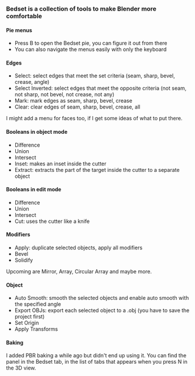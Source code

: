 ### Bedset is a collection of tools to make Blender more comfortable

#### Pie menus
* Press B to open the Bedset pie, you can figure it out from there
* You can also navigate the menus easily with only the keyboard

#### Edges

* Select: select edges that meet the set criteria (seam, sharp, bevel, crease, angle)
* Select Inverted: select edges that meet the opposite criteria (not seam, not sharp, not bevel, not crease, not any)
* Mark: mark edges as seam, sharp, bevel, crease
* Clear: clear edges of seam, sharp, bevel, crease, all

I might add a menu for faces too, if I get some ideas of what to put there.

#### Booleans in object mode

* Difference
* Union
* Intersect
* Inset: makes an inset inside the cutter
* Extract: extracts the part of the target inside the cutter to a separate object

#### Booleans in edit mode

* Difference
* Union
* Intersect
* Cut: uses the cutter like a knife

#### Modifiers

* Apply: duplicate selected objects, apply all modifiers
* Bevel
* Solidify

Upcoming are Mirror, Array, Circular Array and maybe more.

#### Object

* Auto Smooth: smooth the selected objects and enable auto smooth with the specified angle
* Export OBJs: export each selected object to a .obj (you have to save the project first)
* Set Origin
* Apply Transforms

#### Baking

I added PBR baking a while ago but didn't end up using it. You can find the panel in the Bedset tab, in the list of tabs that appears when you press N in the 3D view.
